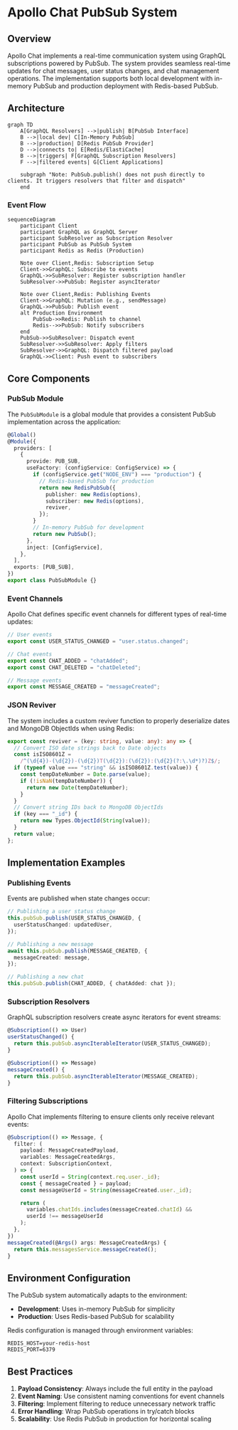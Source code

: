 # Apollo Chat PubSub System

## Overview

Apollo Chat implements a real-time communication system using GraphQL subscriptions powered by PubSub. The system provides seamless real-time updates for chat messages, user status changes, and chat management operations. The implementation supports both local development with in-memory PubSub and production deployment with Redis-based PubSub.

## Architecture

```mermaid
graph TD
    A[GraphQL Resolvers] -->|publish| B[PubSub Interface]
    B -->|local dev| C[In-Memory PubSub]
    B -->|production| D[Redis PubSub Provider]
    D -->|connects to| E[Redis/ElastiCache]
    B -->|triggers| F[GraphQL Subscription Resolvers]
    F -->|filtered events| G[Client Applications]

    subgraph "Note: PubSub.publish() does not push directly to clients. It triggers resolvers that filter and dispatch"
    end
```

### Event Flow

```mermaid
sequenceDiagram
    participant Client
    participant GraphQL as GraphQL Server
    participant SubResolver as Subscription Resolver
    participant PubSub as PubSub System
    participant Redis as Redis (Production)

    Note over Client,Redis: Subscription Setup
    Client->>GraphQL: Subscribe to events
    GraphQL->>SubResolver: Register subscription handler
    SubResolver->>PubSub: Register asyncIterator

    Note over Client,Redis: Publishing Events
    Client->>GraphQL: Mutation (e.g., sendMessage)
    GraphQL->>PubSub: Publish event
    alt Production Environment
        PubSub->>Redis: Publish to channel
        Redis-->>PubSub: Notify subscribers
    end
    PubSub->>SubResolver: Dispatch event
    SubResolver->>SubResolver: Apply filters
    SubResolver->>GraphQL: Dispatch filtered payload
    GraphQL->>Client: Push event to subscribers
```

## Core Components

### PubSub Module

The `PubSubModule` is a global module that provides a consistent PubSub implementation across the application:

```typescript
@Global()
@Module({
  providers: [
    {
      provide: PUB_SUB,
      useFactory: (configService: ConfigService) => {
        if (configService.get("NODE_ENV") === "production") {
          // Redis-based PubSub for production
          return new RedisPubSub({
            publisher: new Redis(options),
            subscriber: new Redis(options),
            reviver,
          });
        }
        // In-memory PubSub for development
        return new PubSub();
      },
      inject: [ConfigService],
    },
  ],
  exports: [PUB_SUB],
})
export class PubSubModule {}
```

### Event Channels

Apollo Chat defines specific event channels for different types of real-time updates:

```typescript
// User events
export const USER_STATUS_CHANGED = "user.status.changed";

// Chat events
export const CHAT_ADDED = "chatAdded";
export const CHAT_DELETED = "chatDeleted";

// Message events
export const MESSAGE_CREATED = "messageCreated";
```

### JSON Reviver

The system includes a custom reviver function to properly deserialize dates and MongoDB ObjectIds when using Redis:

```typescript
export const reviver = (key: string, value: any): any => {
  // Convert ISO date strings back to Date objects
  const isISO8601Z =
    /^(\d{4})-(\d{2})-(\d{2})T(\d{2}):(\d{2}):(\d{2}(?:\.\d*)?)Z$/;
  if (typeof value === "string" && isISO8601Z.test(value)) {
    const tempDateNumber = Date.parse(value);
    if (!isNaN(tempDateNumber)) {
      return new Date(tempDateNumber);
    }
  }
  // Convert string IDs back to MongoDB ObjectIds
  if (key === "_id") {
    return new Types.ObjectId(String(value));
  }
  return value;
};
```

## Implementation Examples

### Publishing Events

Events are published when state changes occur:

```typescript
// Publishing a user status change
this.pubSub.publish(USER_STATUS_CHANGED, {
  userStatusChanged: updatedUser,
});

// Publishing a new message
await this.pubSub.publish(MESSAGE_CREATED, {
  messageCreated: message,
});

// Publishing a new chat
this.pubSub.publish(CHAT_ADDED, { chatAdded: chat });
```

### Subscription Resolvers

GraphQL subscription resolvers create async iterators for event streams:

```typescript
@Subscription(() => User)
userStatusChanged() {
  return this.pubSub.asyncIterableIterator(USER_STATUS_CHANGED);
}

@Subscription(() => Message)
messageCreated() {
  return this.pubSub.asyncIterableIterator(MESSAGE_CREATED);
}
```

### Filtering Subscriptions

Apollo Chat implements filtering to ensure clients only receive relevant events:

```typescript
@Subscription(() => Message, {
  filter: (
    payload: MessageCreatedPayload,
    variables: MessageCreatedArgs,
    context: SubscriptionContext,
  ) => {
    const userId = String(context.req.user._id);
    const { messageCreated } = payload;
    const messageUserId = String(messageCreated.user._id);

    return (
      variables.chatIds.includes(messageCreated.chatId) &&
      userId !== messageUserId
    );
  },
})
messageCreated(@Args() args: MessageCreatedArgs) {
  return this.messagesService.messageCreated();
}
```

## Environment Configuration

The PubSub system automatically adapts to the environment:

- **Development**: Uses in-memory PubSub for simplicity
- **Production**: Uses Redis-based PubSub for scalability

Redis configuration is managed through environment variables:

```
REDIS_HOST=your-redis-host
REDIS_PORT=6379
```

## Best Practices

1. **Payload Consistency**: Always include the full entity in the payload
2. **Event Naming**: Use consistent naming conventions for event channels
3. **Filtering**: Implement filtering to reduce unnecessary network traffic
4. **Error Handling**: Wrap PubSub operations in try/catch blocks
5. **Scalability**: Use Redis PubSub in production for horizontal scaling
